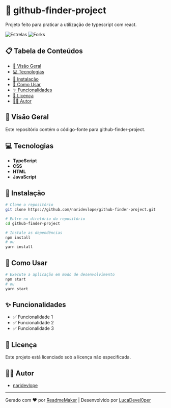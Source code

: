 # 🚀 github-finder-project

Projeto feito para praticar a utilização de typescript com react.


![Estrelas](https://img.shields.io/github/stars/naridevlope/github-finder-project.svg)
![Forks](https://img.shields.io/github/forks/naridevlope/github-finder-project.svg)

## 📋 Tabela de Conteúdos

- [📖 Visão Geral](#-visão-geral)
- [💻 Tecnologias](#-tecnologias)
- [🚀 Instalação](#-instalação)
- [📝 Como Usar](#-como-usar)
- [✨ Funcionalidades](#-funcionalidades)
- [📄 Licença](#-licença)
- [👨‍💻 Autor](#-autor)

## 📖 Visão Geral

Este repositório contém o código-fonte para github-finder-project. 


## 💻 Tecnologias

- **TypeScript**
- **CSS**
- **HTML**
- **JavaScript**

## 🚀 Instalação

```bash
# Clone o repositório
git clone https://github.com/naridevlope/github-finder-project.git

# Entre no diretório do repositório
cd github-finder-project

# Instale as dependências
npm install
# ou
yarn install
```

## 📝 Como Usar

```bash
# Execute a aplicação em modo de desenvolvimento
npm start
# ou
yarn start
```

## ✨ Funcionalidades

- ✅ Funcionalidade 1
- ✅ Funcionalidade 2
- ✅ Funcionalidade 3

## 📄 Licença

Este projeto está licenciado sob a licença não especificada.

## 👨‍💻 Autor

- [naridevlope](https://github.com/naridevlope)

---

Gerado com ❤️ por [ReadmeMaker](https://readmemaker.com) | Desenvolvido por [LucaDevel0per](https://github.com/LucaDevel0per)
